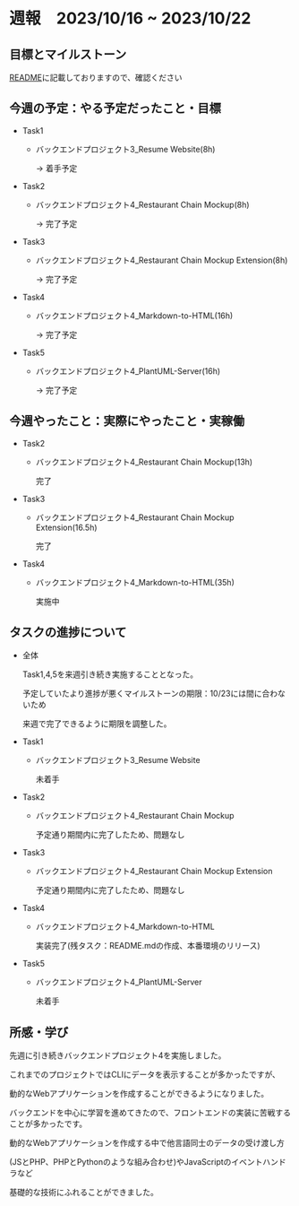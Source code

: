 # 週報　2023/10/16 ~ 2023/10/22

## 目標とマイルストーン
[README](https://github.com/Aki158/weekly-report/blob/main/README.md)に記載しておりますので、確認ください

## 今週の予定：やる予定だったこと・目標
- Task1
    - バックエンドプロジェクト3_Resume Website(8h)

        → 着手予定

- Task2
    - バックエンドプロジェクト4_Restaurant Chain Mockup(8h)

        → 完了予定

- Task3
    - バックエンドプロジェクト4_Restaurant Chain Mockup Extension(8h)

        → 完了予定

- Task4
    - バックエンドプロジェクト4_Markdown-to-HTML(16h)

        → 完了予定

- Task5
    - バックエンドプロジェクト4_PlantUML-Server(16h)

        → 完了予定

## 今週やったこと：実際にやったこと・実稼働
- Task2
    - バックエンドプロジェクト4_Restaurant Chain Mockup(13h)

        完了

- Task3
    - バックエンドプロジェクト4_Restaurant Chain Mockup Extension(16.5h)

        完了

- Task4
    - バックエンドプロジェクト4_Markdown-to-HTML(35h)

        実施中

## タスクの進捗について
- 全体

    Task1,4,5を来週引き続き実施することとなった。

    予定していたより進捗が悪くマイルストーンの期限：10/23には間に合わないため

    来週で完了できるように期限を調整した。

- Task1
    - バックエンドプロジェクト3_Resume Website

        未着手

- Task2
    - バックエンドプロジェクト4_Restaurant Chain Mockup

        予定通り期間内に完了したため、問題なし

- Task3
    - バックエンドプロジェクト4_Restaurant Chain Mockup Extension

        予定通り期間内に完了したため、問題なし

- Task4
    - バックエンドプロジェクト4_Markdown-to-HTML

        実装完了(残タスク：README.mdの作成、本番環境のリリース)

- Task5
    - バックエンドプロジェクト4_PlantUML-Server

        未着手

## 所感・学び
先週に引き続きバックエンドプロジェクト4を実施しました。

これまでのプロジェクトではCLIにデータを表示することが多かったですが、

動的なWebアプリケーションを作成することができるようになりました。

バックエンドを中心に学習を進めてきたので、フロントエンドの実装に苦戦することが多かったです。

動的なWebアプリケーションを作成する中で他言語同士のデータの受け渡し方

(JSとPHP、PHPとPythonのような組み合わせ)やJavaScriptのイベントハンドラなど

基礎的な技術にふれることができました。